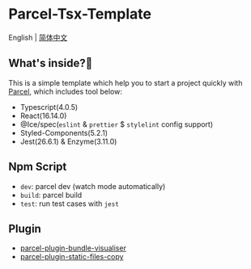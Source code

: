# Parcel-Tsx-Template

English | [简体中文](README-zh-CN.md)

## What's inside?🤔

This is a simple template which help you to start a project quickly with [Parcel](https://github.com/parcel-bundler/parcel), which includes tool below:

- Typescript(4.0.5)
- React(16.14.0)
- @Ice/spec(`eslint` & `prettier` $ `stylelint` config support)
- Styled-Components(5.2.1)
- Jest(26.6.1) & Enzyme(3.11.0)

## Npm Script

- `dev`: parcel dev (watch mode automatically)
- `build`: parcel build
- `test`: run test cases with `jest`

## Plugin

- [parcel-plugin-bundle-visualiser](https://github.com/gregtillbrook/parcel-plugin-bundle-visualiser)
- [parcel-plugin-static-files-copy](https://github.com/elwin013/parcel-plugin-static-files-copy)
